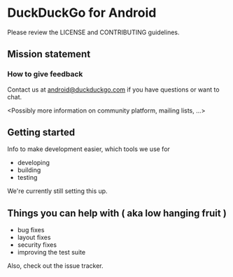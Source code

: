 # DuckDuckGo for Android

Please review the LICENSE and CONTRIBUTING guidelines.

## Mission statement

<Insert plan for world domination>

### How to give feedback

Contact us at android@duckduckgo.com if you have questions or want to chat.

<Possibly more information on community platform, mailing lists, ...>


## Getting started

Info to make development easier, which tools we use for 
- developing
- building
- testing

We're currently still setting this up.

## Things you can help with ( aka low hanging fruit )
- bug fixes
- layout fixes
- security fixes
- improving the test suite

Also, check out the issue tracker.


